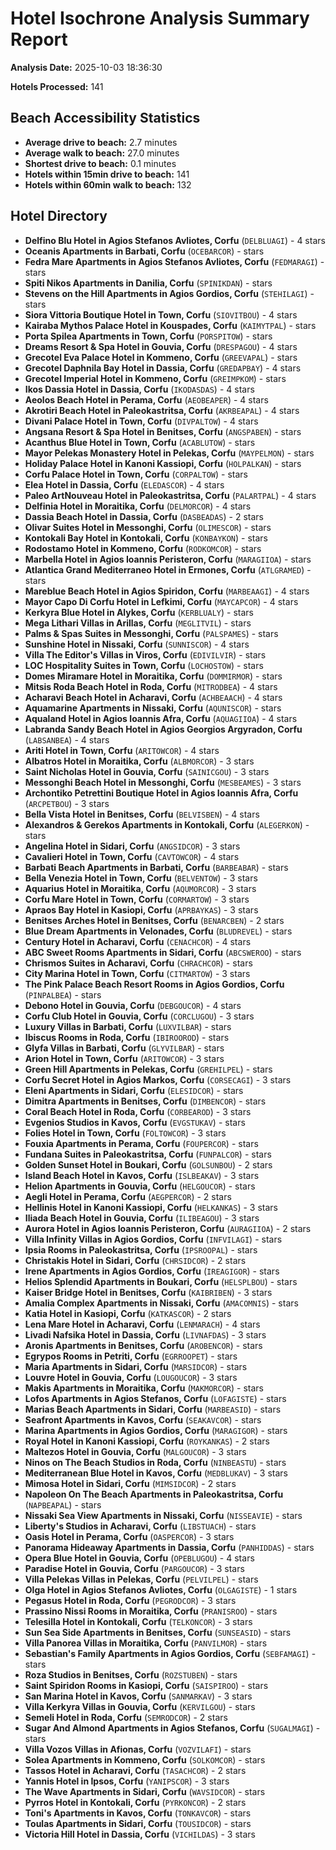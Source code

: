 # Hotel Isochrone Analysis Summary Report

**Analysis Date:** 2025-10-03 18:36:30

**Hotels Processed:** 141

## Beach Accessibility Statistics

- **Average drive to beach:** 2.7 minutes
- **Average walk to beach:** 27.0 minutes
- **Shortest drive to beach:** 0.1 minutes
- **Hotels within 15min drive to beach:** 141
- **Hotels within 60min walk to beach:** 132

## Hotel Directory

- **Delfino Blu Hotel in Agios Stefanos Avliotes, Corfu** (`DELBLUAGI`) - 4 stars
- **Oceanis Apartments in Barbati, Corfu** (`OCEBARCOR`) -  stars
- **Fedra Mare Apartments in Agios Stefanos Avliotes, Corfu** (`FEDMARAGI`) -  stars
- **Spiti Nikos Apartments in Danilia, Corfu** (`SPINIKDAN`) -  stars
- **Stevens on the Hill Apartments in Agios Gordios, Corfu** (`STEHILAGI`) -  stars
- **Siora Vittoria Boutique Hotel in Town, Corfu** (`SIOVITBOU`) - 4 stars
- **Kairaba Mythos Palace Hotel in Kouspades, Corfu** (`KAIMYTPAL`) -  stars
- **Porta Spilea Apartments in Town, Corfu** (`PORSPITOW`) -  stars
- **Dreams Resort & Spa Hotel in Gouvia, Corfu** (`DRESPAGOU`) - 4 stars
- **Grecotel Eva Palace Hotel in Kommeno, Corfu** (`GREEVAPAL`) -  stars
- **Grecotel Daphnila Bay Hotel in Dassia, Corfu** (`GREDAPBAY`) - 4 stars
- **Grecotel Imperial Hotel in Kommeno, Corfu** (`GREIMPKOM`) -  stars
- **Ikos Dassia Hotel in Dassia, Corfu** (`IKODASDAS`) - 4 stars
- **Aeolos Beach Hotel in Perama, Corfu** (`AEOBEAPER`) - 4 stars
- **Akrotiri Beach Hotel in Paleokastritsa, Corfu** (`AKRBEAPAL`) - 4 stars
- **Divani Palace Hotel in Town, Corfu** (`DIVPALTOW`) - 4 stars
- **Angsana Resort & Spa Hotel in Benitses, Corfu** (`ANGSPABEN`) -  stars
- **Acanthus Blue Hotel in Town, Corfu** (`ACABLUTOW`) -  stars
- **Mayor Pelekas Monastery Hotel in Pelekas, Corfu** (`MAYPELMON`) -  stars
- **Holiday Palace Hotel in Kanoni Kassiopi, Corfu** (`HOLPALKAN`) -  stars
- **Corfu Palace Hotel in Town, Corfu** (`CORPALTOW`) -  stars
- **Elea Hotel in Dassia, Corfu** (`ELEDASCOR`) - 4 stars
- **Paleo ArtNouveau Hotel in Paleokastritsa, Corfu** (`PALARTPAL`) - 4 stars
- **Delfinia Hotel in Moraitika, Corfu** (`DELMORCOR`) - 4 stars
- **Dassia Beach Hotel in Dassia, Corfu** (`DASBEADAS`) - 2 stars
- **Olivar Suites Hotel in Messonghi, Corfu** (`OLIMESCOR`) -  stars
- **Kontokali Bay Hotel in Kontokali, Corfu** (`KONBAYKON`) -  stars
- **Rodostamo Hotel in Kommeno, Corfu** (`RODKOMCOR`) -  stars
- **Marbella Hotel in Agios Ioannis Peristeron, Corfu** (`MARAGIIOA`) -  stars
- **Atlantica Grand Mediterraneo Hotel in Ermones, Corfu** (`ATLGRAMED`) -  stars
- **Mareblue Beach Hotel in Agios Spiridon, Corfu** (`MARBEAAGI`) - 4 stars
- **Mayor Capo Di Corfu Hotel in Lefkimi, Corfu** (`MAYCAPCOR`) - 4 stars
- **Kerkyra Blue Hotel in Alykes, Corfu** (`KERBLUALY`) -  stars
- **Mega Lithari Villas in Arillas, Corfu** (`MEGLITVIL`) -  stars
- **Palms & Spas Suites in Messonghi, Corfu** (`PALSPAMES`) -  stars
- **Sunshine Hotel in Nissaki, Corfu** (`SUNNISCOR`) - 4 stars
- **Villa The Editor's Villas in Viros, Corfu** (`EDIVILVIR`) -  stars
- **LOC Hospitality Suites in Town, Corfu** (`LOCHOSTOW`) -  stars
- **Domes Miramare Hotel in Moraitika, Corfu** (`DOMMIRMOR`) -  stars
- **Mitsis Roda Beach Hotel in Roda, Corfu** (`MITRODBEA`) - 4 stars
- **Acharavi Beach Hotel in Acharavi, Corfu** (`ACHBEAACH`) - 4 stars
- **Aquamarine Apartments in Nissaki, Corfu** (`AQUNISCOR`) -  stars
- **Aqualand Hotel in Agios Ioannis Afra, Corfu** (`AQUAGIIOA`) - 4 stars
- **Labranda Sandy Beach Hotel in Agios Georgios Argyradon, Corfu** (`LABSANBEA`) - 4 stars
- **Ariti Hotel in Town, Corfu** (`ARITOWCOR`) - 4 stars
- **Albatros Hotel in Moraitika, Corfu** (`ALBMORCOR`) - 3 stars
- **Saint Nicholas Hotel in Gouvia, Corfu** (`SAINICGOU`) - 3 stars
- **Messonghi Beach Hotel in Messonghi, Corfu** (`MESBEAMES`) - 3 stars
- **Archontiko Petrettini Boutique Hotel in Agios Ioannis Afra, Corfu** (`ARCPETBOU`) - 3 stars
- **Bella Vista Hotel in Benitses, Corfu** (`BELVISBEN`) - 4 stars
- **Alexandros & Gerekos Apartments in Kontokali, Corfu** (`ALEGERKON`) -  stars
- **Angelina Hotel in Sidari, Corfu** (`ANGSIDCOR`) - 3 stars
- **Cavalieri Hotel in Town, Corfu** (`CAVTOWCOR`) - 4 stars
- **Barbati Beach Apartments in Barbati, Corfu** (`BARBEABAR`) -  stars
- **Bella Venezia Hotel in Town, Corfu** (`BELVENTOW`) - 3 stars
- **Aquarius Hotel in Moraitika, Corfu** (`AQUMORCOR`) - 3 stars
- **Corfu Mare Hotel in Town, Corfu** (`CORMARTOW`) - 3 stars
- **Apraos Bay Hotel in Kasiopi, Corfu** (`APRBAYKAS`) - 3 stars
- **Benitses Arches Hotel in Benitses, Corfu** (`BENARCBEN`) - 2 stars
- **Blue Dream Apartments in Velonades, Corfu** (`BLUDREVEL`) -  stars
- **Century Hotel in Acharavi, Corfu** (`CENACHCOR`) - 4 stars
- **ABC Sweet Rooms Apartments in Sidari, Corfu** (`ABCSWEROO`) -  stars
- **Chrismos Suites in Acharavi, Corfu** (`CHRACHCOR`) -  stars
- **City Marina Hotel in Town, Corfu** (`CITMARTOW`) - 3 stars
- **The Pink Palace Beach Resort Rooms in Agios Gordios, Corfu** (`PINPALBEA`) -  stars
- **Debono Hotel in Gouvia, Corfu** (`DEBGOUCOR`) - 4 stars
- **Corfu Club Hotel in Gouvia, Corfu** (`CORCLUGOU`) - 3 stars
- **Luxury Villas in Barbati, Corfu** (`LUXVILBAR`) -  stars
- **Ibiscus Rooms in Roda, Corfu** (`IBIROOROD`) -  stars
- **Glyfa Villas in Barbati, Corfu** (`GLYVILBAR`) -  stars
- **Arion Hotel in Town, Corfu** (`ARITOWCOR`) - 3 stars
- **Green Hill Apartments in Pelekas, Corfu** (`GREHILPEL`) -  stars
- **Corfu Secret Hotel in Agios Markos, Corfu** (`CORSECAGI`) - 3 stars
- **Eleni Apartments in Sidari, Corfu** (`ELESIDCOR`) -  stars
- **Dimitra Apartments in Benitses, Corfu** (`DIMBENCOR`) -  stars
- **Coral Beach Hotel in Roda, Corfu** (`CORBEAROD`) - 3 stars
- **Evgenios Studios in Kavos, Corfu** (`EVGSTUKAV`) -  stars
- **Folies Hotel in Town, Corfu** (`FOLTOWCOR`) - 3 stars
- **Fouxia Apartments in Perama, Corfu** (`FOUPERCOR`) -  stars
- **Fundana Suites in Paleokastritsa, Corfu** (`FUNPALCOR`) -  stars
- **Golden Sunset Hotel in Boukari, Corfu** (`GOLSUNBOU`) - 2 stars
- **Island Beach Hotel in Kavos, Corfu** (`ISLBEAKAV`) - 3 stars
- **Helion Apartments in Gouvia, Corfu** (`HELGOUCOR`) -  stars
- **Aegli Hotel in Perama, Corfu** (`AEGPERCOR`) - 2 stars
- **Hellinis Hotel in Kanoni Kassiopi, Corfu** (`HELKANKAS`) - 3 stars
- **Iliada Beach Hotel in Gouvia, Corfu** (`ILIBEAGOU`) - 3 stars
- **Aurora Hotel in Agios Ioannis Peristeron, Corfu** (`AURAGIIOA`) - 2 stars
- **Villa Infinity Villas in Agios Gordios, Corfu** (`INFVILAGI`) -  stars
- **Ipsia Rooms in Paleokastritsa, Corfu** (`IPSROOPAL`) -  stars
- **Christakis Hotel in Sidari, Corfu** (`CHRSIDCOR`) - 2 stars
- **Irene Apartments in Agios Gordios, Corfu** (`IREAGIGOR`) -  stars
- **Helios Splendid Apartments in Boukari, Corfu** (`HELSPLBOU`) -  stars
- **Kaiser Bridge Hotel in Benitses, Corfu** (`KAIBRIBEN`) - 3 stars
- **Amalia Complex Apartments in Nissaki, Corfu** (`AMACOMNIS`) -  stars
- **Katia Hotel in Kasiopi, Corfu** (`KATKASCOR`) - 2 stars
- **Lena Mare Hotel in Acharavi, Corfu** (`LENMARACH`) - 4 stars
- **Livadi Nafsika Hotel in Dassia, Corfu** (`LIVNAFDAS`) - 3 stars
- **Aronis Apartments in Benitses, Corfu** (`AROBENCOR`) -  stars
- **Egrypos Rooms in Petriti, Corfu** (`EGRROOPET`) -  stars
- **Maria Apartments in Sidari, Corfu** (`MARSIDCOR`) -  stars
- **Louvre Hotel in Gouvia, Corfu** (`LOUGOUCOR`) - 3 stars
- **Makis Apartments in Moraitika, Corfu** (`MAKMORCOR`) -  stars
- **Lofos Apartments in Agios Stefanos, Corfu** (`LOFAGISTE`) -  stars
- **Marias Beach Apartments in Sidari, Corfu** (`MARBEASID`) -  stars
- **Seafront Apartments in Kavos, Corfu** (`SEAKAVCOR`) -  stars
- **Marina Apartments in Agios Gordios, Corfu** (`MARAGIGOR`) -  stars
- **Royal Hotel in Kanoni Kassiopi, Corfu** (`ROYKANKAS`) - 2 stars
- **Maltezos Hotel in Gouvia, Corfu** (`MALGOUCOR`) - 3 stars
- **Ninos on The Beach Studios in Roda, Corfu** (`NINBEASTU`) -  stars
- **Mediterranean Blue Hotel in Kavos, Corfu** (`MEDBLUKAV`) - 3 stars
- **Mimosa Hotel in Sidari, Corfu** (`MIMSIDCOR`) - 2 stars
- **Napoleon On The Beach Apartments in Paleokastritsa, Corfu** (`NAPBEAPAL`) -  stars
- **Nissaki Sea View Apartments in Nissaki, Corfu** (`NISSEAVIE`) -  stars
- **Liberty's Studios in Acharavi, Corfu** (`LIBSTUACH`) -  stars
- **Oasis Hotel in Perama, Corfu** (`OASPERCOR`) - 3 stars
- **Panorama Hideaway Apartments in Dassia, Corfu** (`PANHIDDAS`) -  stars
- **Opera Blue Hotel in Gouvia, Corfu** (`OPEBLUGOU`) - 4 stars
- **Paradise Hotel in Gouvia, Corfu** (`PARGOUCOR`) - 3 stars
- **Villa Pelekas Villas in Pelekas, Corfu** (`PELVILPEL`) -  stars
- **Olga Hotel in Agios Stefanos Avliotes, Corfu** (`OLGAGISTE`) - 1 stars
- **Pegasus Hotel in Roda, Corfu** (`PEGRODCOR`) - 3 stars
- **Prassino Nissi Rooms in Moraitika, Corfu** (`PRANISROO`) -  stars
- **Telesilla Hotel in Kontokali, Corfu** (`TELKONCOR`) - 3 stars
- **Sun Sea Side Apartments in Benitses, Corfu** (`SUNSEASID`) -  stars
- **Villa Panorea Villas in Moraitika, Corfu** (`PANVILMOR`) -  stars
- **Sebastian's Family Apartments in Agios Gordios, Corfu** (`SEBFAMAGI`) -  stars
- **Roza Studios in Benitses, Corfu** (`ROZSTUBEN`) -  stars
- **Saint Spiridon Rooms in Kasiopi, Corfu** (`SAISPIROO`) -  stars
- **San Marina Hotel in Kavos, Corfu** (`SANMARKAV`) - 3 stars
- **Villa Kerkyra Villas in Gouvia, Corfu** (`KERVILGOU`) -  stars
- **Semeli Hotel in Roda, Corfu** (`SEMRODCOR`) - 2 stars
- **Sugar And Almond Apartments in Agios Stefanos, Corfu** (`SUGALMAGI`) -  stars
- **Villa Vozos Villas in Afionas, Corfu** (`VOZVILAFI`) -  stars
- **Solea Apartments in Kommeno, Corfu** (`SOLKOMCOR`) -  stars
- **Tassos Hotel in Acharavi, Corfu** (`TASACHCOR`) - 2 stars
- **Yannis Hotel in Ipsos, Corfu** (`YANIPSCOR`) - 3 stars
- **The Wave Apartments in Sidari, Corfu** (`WAVSIDCOR`) -  stars
- **Pyrros Hotel in Kontokali, Corfu** (`PYRKONCOR`) - 2 stars
- **Toni's Apartments in Kavos, Corfu** (`TONKAVCOR`) -  stars
- **Toulas Apartments in Sidari, Corfu** (`TOUSIDCOR`) -  stars
- **Victoria Hill Hotel in Dassia, Corfu** (`VICHILDAS`) - 3 stars
